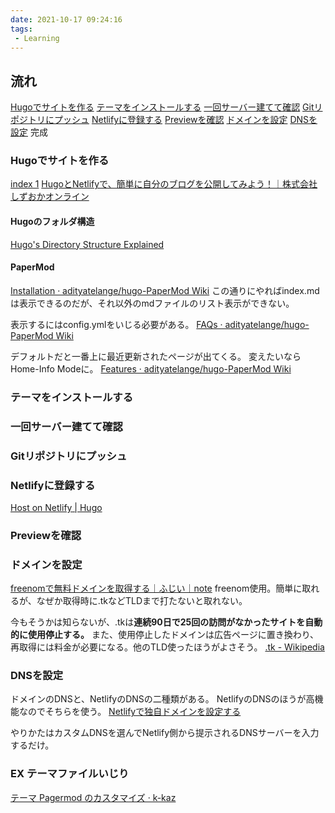 ```yaml
---
date: 2021-10-17 09:24:16
tags:
 - Learning
---
```


## 流れ
[Hugoでサイトを作る](#Hugoでサイトを作る)
[テーマをインストールする](#テーマをインストールする) 
[一回サーバー建てて確認](#一回サーバー建てて確認)
[Gitリポジトリにプッシュ](#Gitリポジトリにプッシュ)
[Netlifyに登録する](#Netlifyに登録する)
[Previewを確認](#Previewを確認)
[ドメインを設定](#ドメインを設定)
[DNSを設定](#DNSを設定)
完成

### Hugoでサイトを作る
[index 1](Fesig/content/posts/test/index%201.md)
[HugoとNetlifyで、簡単に自分のブログを公開してみよう！｜株式会社しずおかオンライン](https://www.esz.co.jp/blog/181.html)


#### Hugoのフォルダ構造
[Hugo's Directory Structure Explained](https://www.jakewiesler.com/blog/hugo-directory-structure)

#### PaperMod
[Installation · adityatelange/hugo-PaperMod Wiki](https://github.com/adityatelange/hugo-PaperMod/wiki/Installation)
この通りにやればindex.mdは表示できるのだが、それ以外のmdファイルのリスト表示ができない。

表示するにはconfig.ymlをいじる必要がある。
[FAQs · adityatelange/hugo-PaperMod Wiki](https://github.com/adityatelange/hugo-PaperMod/wiki/FAQs#add-menu-to-site)

デフォルトだと一番上に最近更新されたページが出てくる。
変えたいならHome-Info Modeに。
[Features · adityatelange/hugo-PaperMod Wiki](https://github.com/adityatelange/hugo-PaperMod/wiki/Features#regular-mode-default-mode)

### テーマをインストールする
### 一回サーバー建てて確認
### Gitリポジトリにプッシュ 
### Netlifyに登録する
[Host on Netlify \| Hugo](https://gohugo.io/hosting-and-deployment/hosting-on-netlify/)
### Previewを確認
### ドメインを設定
[freenomで無料ドメインを取得する｜ふじい｜note](https://note.com/dafujii/n/n406f385651e2)
freenom使用。簡単に取れるが、なぜか取得時に.tkなどTLDまで打たないと取れない。

今もそうかは知らないが、.tkは**連続90日で25回の訪問がなかったサイトを自動的に使用停止する。** また、使用停止したドメインは広告ページに置き換わり、再取得には料金が必要になる。他のTLD使ったほうがよさそう。
[.tk - Wikipedia](https://ja.wikipedia.org/wiki/.tk)
### DNSを設定
ドメインのDNSと、NetlifyのDNSの二種類がある。
NetlifyのDNSのほうが高機能なのでそちらを使う。
[Netlifyで独自ドメインを設定する](https://www.ravness.com/posts/netlifydomain)

やりかたはカスタムDNSを選んでNetlify側から提示されるDNSサーバーを入力するだけ。

### EX テーマファイルいじり



[テーマ Pagermod のカスタマイズ · k-kaz](https://k-kaz-git.github.io/post/hugo-custom-theme-pagermod/)